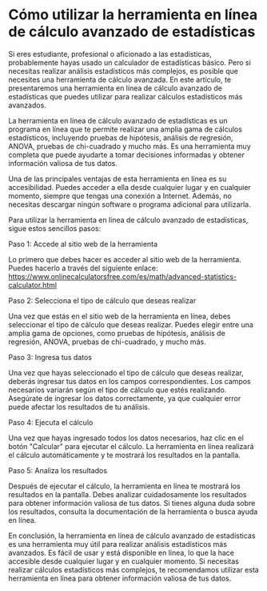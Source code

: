 Cómo utilizar la herramienta en línea de cálculo avanzado de estadísticas
=========================================================================

Si eres estudiante, profesional o aficionado a las estadísticas, probablemente hayas usado un calculador de estadísticas básico. Pero si necesitas realizar análisis estadísticos más complejos, es posible que necesites una herramienta de cálculo avanzada. En este artículo, te presentaremos una herramienta en línea de cálculo avanzado de estadísticas que puedes utilizar para realizar cálculos estadísticos más avanzados.

La herramienta en línea de cálculo avanzado de estadísticas es un programa en línea que te permite realizar una amplia gama de cálculos estadísticos, incluyendo pruebas de hipótesis, análisis de regresión, ANOVA, pruebas de chi-cuadrado y mucho más. Es una herramienta muy completa que puede ayudarte a tomar decisiones informadas y obtener información valiosa de tus datos.

Una de las principales ventajas de esta herramienta en línea es su accesibilidad. Puedes acceder a ella desde cualquier lugar y en cualquier momento, siempre que tengas una conexión a Internet. Además, no necesitas descargar ningún software o programa adicional para utilizarla.

Para utilizar la herramienta en línea de cálculo avanzado de estadísticas, sigue estos sencillos pasos:

Paso 1: Accede al sitio web de la herramienta

Lo primero que debes hacer es acceder al sitio web de la herramienta. Puedes hacerlo a través del siguiente enlace: <https://www.onlinecalculatorsfree.com/es/math/advanced-statistics-calculator.html>

Paso 2: Selecciona el tipo de cálculo que deseas realizar

Una vez que estás en el sitio web de la herramienta en línea, debes seleccionar el tipo de cálculo que deseas realizar. Puedes elegir entre una amplia gama de opciones, como pruebas de hipótesis, análisis de regresión, ANOVA, pruebas de chi-cuadrado, y mucho más.

Paso 3: Ingresa tus datos

Una vez que hayas seleccionado el tipo de cálculo que deseas realizar, deberás ingresar tus datos en los campos correspondientes. Los campos necesarios variarán según el tipo de cálculo que estés realizando. Asegúrate de ingresar los datos correctamente, ya que cualquier error puede afectar los resultados de tu análisis.

Paso 4: Ejecuta el cálculo

Una vez que hayas ingresado todos los datos necesarios, haz clic en el botón "Calcular" para ejecutar el cálculo. La herramienta en línea realizará el cálculo automáticamente y te mostrará los resultados en la pantalla.

Paso 5: Analiza los resultados

Después de ejecutar el cálculo, la herramienta en línea te mostrará los resultados en la pantalla. Debes analizar cuidadosamente los resultados para obtener información valiosa de tus datos. Si tienes alguna duda sobre los resultados, consulta la documentación de la herramienta o busca ayuda en línea.

En conclusión, la herramienta en línea de cálculo avanzado de estadísticas es una herramienta muy útil para realizar análisis estadísticos más avanzados. Es fácil de usar y está disponible en línea, lo que la hace accesible desde cualquier lugar y en cualquier momento. Si necesitas realizar cálculos estadísticos más complejos, te recomendamos utilizar esta herramienta en línea para obtener información valiosa de tus datos.